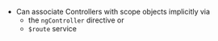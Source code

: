 * Can associate Controllers with scope objects implicitly via 
  - the `ngController` directive or 
  - `$route` service
